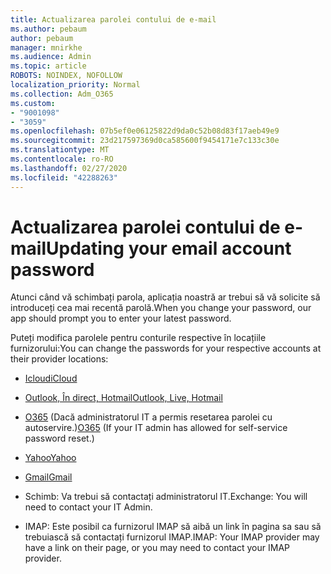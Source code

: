```yaml
---
title: Actualizarea parolei contului de e-mail
ms.author: pebaum
author: pebaum
manager: mnirkhe
ms.audience: Admin
ms.topic: article
ROBOTS: NOINDEX, NOFOLLOW
localization_priority: Normal
ms.collection: Adm_O365
ms.custom:
- "9001098"
- "3059"
ms.openlocfilehash: 07b5ef0e06125822d9da0c52b08d83f17aeb49e9
ms.sourcegitcommit: 23d217597369d0ca585600f9454171e7c133c30e
ms.translationtype: MT
ms.contentlocale: ro-RO
ms.lasthandoff: 02/27/2020
ms.locfileid: "42288263"
---
```

# <a name="updating-your-email-account-password"></a><span data-ttu-id="4d3af-102">Actualizarea parolei contului de e-mail</span><span class="sxs-lookup"><span data-stu-id="4d3af-102">Updating your email account password</span></span>

<span data-ttu-id="4d3af-103">Atunci când vă schimbați parola, aplicația noastră ar trebui să vă solicite să introduceți cea mai recentă parolă.</span><span class="sxs-lookup"><span data-stu-id="4d3af-103">When you change your password, our app should prompt you to enter your latest password.</span></span>

<span data-ttu-id="4d3af-104">Puteți modifica parolele pentru conturile respective în locațiile furnizorului:</span><span class="sxs-lookup"><span data-stu-id="4d3af-104">You can change the passwords for your respective accounts at their provider locations:</span></span>

- [<span data-ttu-id="4d3af-105">Icloud</span><span class="sxs-lookup"><span data-stu-id="4d3af-105">iCloud</span></span>](https://support.apple.com/HT201487)

- [<span data-ttu-id="4d3af-106">Outlook, În direct, Hotmail</span><span class="sxs-lookup"><span data-stu-id="4d3af-106">Outlook, Live, Hotmail</span></span>](https://account.live.com/password/reset)

- <span data-ttu-id="4d3af-107">[O365](https://passwordreset.microsoftonline.com) (Dacă administratorul IT a permis resetarea parolei cu autoservire.)</span><span class="sxs-lookup"><span data-stu-id="4d3af-107">[O365](https://passwordreset.microsoftonline.com) (If your IT admin has allowed for self-service password reset.)</span></span>

- [<span data-ttu-id="4d3af-108">Yahoo</span><span class="sxs-lookup"><span data-stu-id="4d3af-108">Yahoo</span></span>](https://login.yahoo.com/account/challenge/username?done=https%3A%2F%2Fwww.yahoo.com%2F&authMechanism=secondary&chllngnm=base&sessionIndex=QQ--)

- [<span data-ttu-id="4d3af-109">Gmail</span><span class="sxs-lookup"><span data-stu-id="4d3af-109">Gmail</span></span>](https://support.google.com/mail/answer/41078?co=GENIE.Platform%3DDesktop&hl=en)

- <span data-ttu-id="4d3af-110">Schimb: Va trebui să contactați administratorul IT.</span><span class="sxs-lookup"><span data-stu-id="4d3af-110">Exchange: You will need to contact your IT Admin.</span></span>

- <span data-ttu-id="4d3af-111">IMAP: Este posibil ca furnizorul IMAP să aibă un link în pagina sa sau să trebuiască să contactați furnizorul IMAP.</span><span class="sxs-lookup"><span data-stu-id="4d3af-111">IMAP: Your IMAP provider may have a link on their page, or you may need to contact your IMAP provider.</span></span>